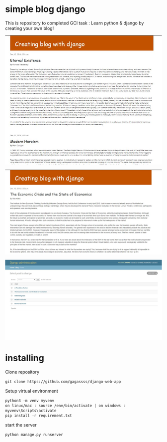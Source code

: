 # simple blog django
This is repository to completed GCI task : Learn python & django by creating your own blog!


!['List post'](/list-post.JPG)


!['List post'](/detail-post.JPG)


![alt text](/administration.JPG)

# installing
Clone repository
```
git clone https://github.com/gagassss/django-web-app
```
Setup virtual environment
```
python3 -m venv myvenv
on linux/mac : source /env/bin/activate | on windows : myvenv\Scripts\activate
pip install -r requirement.txt
```
start the server
```
python manage.py runserver
```
